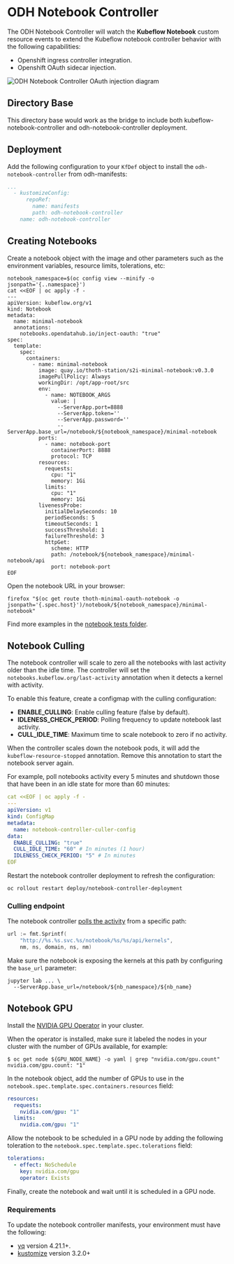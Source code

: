 # ODH Notebook Controller

The ODH Notebook Controller will watch the **Kubeflow Notebook** custom resource
events to extend the Kubeflow notebook controller behavior with the following
capabilities:

- Openshift ingress controller integration.
- Openshift OAuth sidecar injection.

![ODH Notebook Controller OAuth injection
diagram](../odh-notebook-controller/assets/odh-notebook-controller-oauth-diagram.png)


## Directory Base

This directory base would work as the bridge to include both kubeflow-notebook-controller
and odh-notebook-controller deployment.

## Deployment

Add the following configuration to your `KfDef` object to install the
`odh-notebook-controller` from odh-manifests:

```yaml
...
  - kustomizeConfig:
      repoRef:
        name: manifests
        path: odh-notebook-controller
    name: odh-notebook-controller
```

## Creating Notebooks

Create a notebook object with the image and other parameters such as the
environment variables, resource limits, tolerations, etc:

```shell
notebook_namespace=$(oc config view --minify -o jsonpath='{..namespace}')
cat <<EOF | oc apply -f -
---
apiVersion: kubeflow.org/v1
kind: Notebook
metadata:
  name: minimal-notebook
  annotations:
    notebooks.opendatahub.io/inject-oauth: "true"
spec:
  template:
    spec:
      containers:
        - name: minimal-notebook
          image: quay.io/thoth-station/s2i-minimal-notebook:v0.3.0
          imagePullPolicy: Always
          workingDir: /opt/app-root/src
          env:
            - name: NOTEBOOK_ARGS
              value: |
                --ServerApp.port=8888
                --ServerApp.token=''
                --ServerApp.password=''
                --ServerApp.base_url=/notebook/${notebook_namespace}/minimal-notebook
          ports:
            - name: notebook-port
              containerPort: 8888
              protocol: TCP
          resources:
            requests:
              cpu: "1"
              memory: 1Gi
            limits:
              cpu: "1"
              memory: 1Gi
          livenessProbe:
            initialDelaySeconds: 10
            periodSeconds: 5
            timeoutSeconds: 1
            successThreshold: 1
            failureThreshold: 3
            httpGet:
              scheme: HTTP
              path: /notebook/${notebook_namespace}/minimal-notebook/api
              port: notebook-port
EOF
```

Open the notebook URL in your browser:

```shell
firefox "$(oc get route thoth-minimal-oauth-notebook -o jsonpath='{.spec.host}')/notebook/${notebook_namespace}/minimal-notebook"
```

Find more examples in the [notebook tests folder](../tests/resources/notebook-controller/).

## Notebook Culling

The notebook controller will scale to zero all the notebooks with last activity
older than the idle time. The controller will set the
`notebooks.kubeflow.org/last-activity` annotation when it detects a kernel with
activity.

To enable this feature, create a configmap with the culling configuration:

- **ENABLE_CULLING**: Enable culling feature (false by default).
- **IDLENESS_CHECK_PERIOD**: Polling frequency to update notebook last activity.
- **CULL_IDLE_TIME**: Maximum time to scale notebook to zero if no activity.

When the controller scales down the notebook pods, it will add the
`kubeflow-resource-stopped` annotation. Remove this annotation to start the
notebook server again.

For example, poll notebooks activity every 5 minutes and shutdown those that
have been in an idle state for more than 60 minutes:

```yaml
cat <<EOF | oc apply -f -
---
apiVersion: v1
kind: ConfigMap
metadata:
  name: notebook-controller-culler-config
data:
  ENABLE_CULLING: "true"
  CULL_IDLE_TIME: "60" # In minutes (1 hour)
  IDLENESS_CHECK_PERIOD: "5" # In minutes
EOF
```

Restart the notebook controller deployment to refresh the configuration:

```shell
oc rollout restart deploy/notebook-controller-deployment
```

### Culling endpoint

The notebook controller [polls the
activity](https://github.com/kubeflow/kubeflow/blob/100657e8d1072136adf0a39315498b3d510c7c49/components/notebook-controller/pkg/culler/culler.go#L153-L155)
from a specific path:

```go
url := fmt.Sprintf(
    "http://%s.%s.svc.%s/notebook/%s/%s/api/kernels",
    nm, ns, domain, ns, nm)
```

Make sure the notebook is exposing the kernels at this path by configuring the
`base_url` parameter:

```shell
jupyter lab ... \
  --ServerApp.base_url=/notebook/${nb_namespace}/${nb_name}
```

## Notebook GPU

Install the [NVIDIA GPU Operator](https://github.com/NVIDIA/gpu-operator) in
your cluster.

When the operator is installed, make sure it labeled the nodes in your cluster
with the number of GPUs available, for example:

```shell
$ oc get node ${GPU_NODE_NAME} -o yaml | grep "nvidia.com/gpu.count"
nvidia.com/gpu.count: "1"
```

In the notebook object, add the number of GPUs to use in the
`notebook.spec.template.spec.containers.resources` field:

```yaml
resources:
  requests:
    nvidia.com/gpu: "1"
  limits:
    nvidia.com/gpu: "1"
```

Allow the notebook to be scheduled in a GPU node by adding the following
toleration to the `notebook.spec.template.spec.tolerations` field:

```yaml
tolerations:
  - effect: NoSchedule
    key: nvidia.com/gpu
    operator: Exists
```

Finally, create the notebook and wait until it is scheduled in a GPU node.

### Requirements

To update the notebook controller manifests, your environment must have the
following:

- [yq](https://github.com/mikefarah/yq#install) version 4.21.1+.
- [kustomize](https://sigs.k8s.io/kustomize/docs/INSTALL.md) version 3.2.0+

